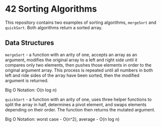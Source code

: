 # 42 Sorting Algorithms

This repository contains two examples of sorting algorithms, `mergeSort` and `quickSort`. Both algorithms return a sorted array.



## Data Structures

`mergeSort` - a function with an arity of one, accepts an array as an argument, modifies the original array to a left and right side until it compares only two elements, then pushes those elements in order to the original argument array. This process is repeated until all numbers in both left and ride sides of the array have been sorted, then the modified argument is returned.

Big O Notation: O(n log n)

`quickSort` - a function with an arity of one, uses three helper functions to split the array in half, determines a pivot element, and swaps elements depending on their order. The function then returns the mutated argument.

Big O Notation: worst case - O(n^2), average - O(n log n)